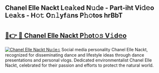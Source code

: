 ## Chanel Elle Nackt L𝚎a𝚔ed N𝚞𝚍e - Part-iht Vi𝚍𝚎o L𝚎a𝚔s - H𝚘𝚝 O𝚗𝚕yf𝚊ns P𝚑𝚘tos hrBbT

# <h2><a href="http://kf6yj7.oniu.top/?m=Chanel+Elle+Nackt">🔗👉 🔴 Chanel Elle Nackt P𝚑ot𝚘𝚜 V𝚒d𝚎o</a></h2>

[![Chanel Elle Nackt Nu𝚍e𝚜](https://i.imgur.com/0qMVB7G.gif)](http://kf6yj7.oniu.top/?m=Chanel+Elle+Nackt)
Social media personality Chanel Elle Nackt, recognized for disseminating dance and lifestyle ideas through dance presentations and personal vlogs. Dedicated environmentalist Chanel Elle Nackt, celebrated for their passion and efforts to protect the natural world.  
